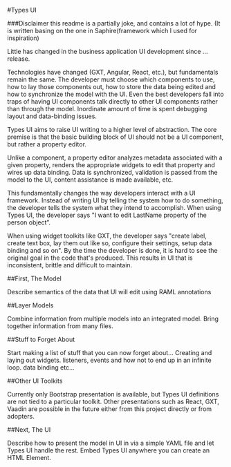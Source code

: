 #Types UI

###Disclaimer this readme is a partially joke, and contains a lot of hype. (It is written basing on the one in Saphire(framework which I used for inspiration)

Little has changed in the business application UI development since ... release. 

Technologies have changed (GXT, Angular, React, etc.), but fundamentals remain the same.  The developer must choose which components to use, how to lay those components out, how to store the data being edited and how to synchronize the model with the UI. Even the best developers fall into traps of having UI components talk directly to other UI components rather than through the model. Inordinate amount of time is spent debugging layout and data-binding issues.



Types UI aims to raise UI writing to a higher level of abstraction. The core premise is that the basic building block of UI should not be a UI component, but rather a property editor. 

Unlike a component, a property editor analyzes metadata associated with a given property, renders the appropriate widgets to edit that property and wires up data binding. Data is synchronized, validation is passed from the model to the UI, content assistance is made available, etc.



This fundamentally changes the way developers interact with a UI framework. Instead of writing UI by telling the system how to do something, the developer tells the system what they intend to accomplish. When using Types UI, the developer says "I want to edit LastName property of the person object”. 

When using widget toolkits like GXT, the developer says "create label, create text box, lay them out like so, configure their settings, setup data binding and so on". By the time the developer is done, it is hard to see the original goal in the code that's produced. This results in UI that is inconsistent, brittle and difficult to maintain.

##First, The Model

Describe semantics of the data that UI will edit using RAML annotations



##Layer Models


Combine information from multiple models into an integrated model. Bring together information from many files.



##Stuff to Forget About


Start making a list of stuff that you can now forget about...
Creating and laying out widgets.
listeners, events and how not to end up in an infinite loop.
data binding
etc…


##Other UI Toolkits

Currently only Bootstrap presentation is available, but Types UI definitions are not tied to a particular toolkit. Other presentations such as React, GXT, Vaadin are possible in the future either from this project directly or from adopters.


##Next, The UI

Describe how to present the model in UI in via a simple YAML file and let Types UI handle the rest. Embed Types UI anywhere you can create an HTML Element.
